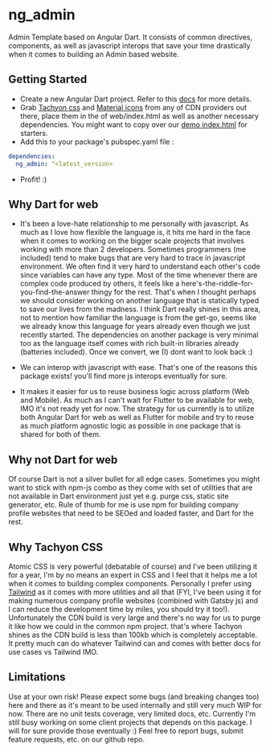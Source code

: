 # ng_admin

Admin Template based on Angular Dart. It consists of common directives, components, as well as javascript interops that save your time drastically when it comes to building an Admin based website.

## Getting Started

  * Create a new Angular Dart project. Refer to this [docs](https://angulardart.dev/guide/setup) for more details.
  * Grab [Tachyon css](https://unpkg.com/tachyons@4/css/tachyons.min.css) and [Material icons](https://fonts.googleapis.com/icon?family=Material+Icons) from any of CDN providers out there, place them in the <head> of web/index.html as well as another necessary dependencies. You might want to copy over our [demo index.html](https://github.com/wowsomeco/ng_dart_admin/blob/master/demo/web/index.html) for starters.   
  * Add this to your package's pubspec.yaml file :

  ``` yaml
  dependencies:
    ng_admin: ^<latest_version>
  ```

  * Profit! :)

## Why Dart for web

  * It's been a love-hate relationship to me personally with javascript. As much as I love how flexible the language is, it hits me hard in the face when it comes to working on the bigger scale projects that involves working with more than 2 developers. Sometimes programmers (me included) tend to make bugs that are very hard to trace in javascript environment. We often find it very hard to understand each other's code since variables can have any type. Most of the time whenever there are complex code produced by others, it feels like a here's-the-riddle-for-you-find-the-answer thingy for the rest. That's when I thought perhaps we should consider working on another language that is statically typed to save our lives from the madness. I think Dart really shines in this area, not to mention how familiar the language is from the get-go, seems like we already know this language for years already even though we just recently started. The dependencies on another package is very minimal too as the language itself comes with rich built-in libraries already (batteries included). Once we convert, we (I) dont want to look back :)

  * We can interop with javascript with ease. That's one of the reasons this package exists! you'll find more js interops eventually for sure.

  * It makes it easier for us to reuse business logic across platform (Web and Mobile). As much as I can't wait for Flutter to be available for web, IMO it's not ready yet for now. The strategy for us currently is to utilize both Angular Dart for web as well as Flutter for mobile and try to reuse as much platform agnostic logic as possible in one package that is shared for both of them.

## Why not Dart for web

  Of course Dart is not a silver bullet for all edge cases. Sometimes you might want to stick with npm-js combo as they come with set of utilities that are not available in Dart environment just yet e.g. purge css, static site generator, etc. Rule of thumb for me is use npm for building company profile websites that need to be SEOed and loaded faster, and Dart for the rest.

## Why Tachyon CSS

  Atomic CSS is very powerful (debatable of course) and I've been utilizing it for a year, I'm by no means an expert in CSS and I feel that it helps me a lot when it comes to building complex components. Personally I prefer using [Tailwind](https://tailwindcss.com/) as it comes with more utilities and all that (FYI, I've been using it for making numerous company profile websites (combined with Gatsby js) and I can reduce the development time by miles, you should try it too!). Unfortunately the CDN build is very large and there's no way for us to purge it like how we could in the common npm project. that's where Tachyon shines as the CDN build is less than 100kb which is completely acceptable. It pretty much can do whatever Tailwind can and comes with better docs for use cases vs Tailwind IMO.

## Limitations

Use at your own risk! Please expect some bugs (and breaking changes too) here and there as it's meant to be used internally and still very much WIP for now. There are no unit tests coverage, very limited docs, etc. Currently I'm still busy working on some client projects that depends on this package. I will for sure provide those eventually :) Feel free to report bugs, submit feature requests, etc. on our github repo.

